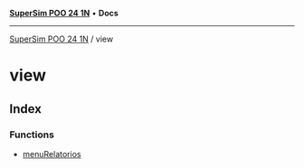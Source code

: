 [**SuperSim POO 24 1N**](../README.md) • **Docs**

***

[SuperSim POO 24 1N](../modules.md) / view

# view

## Index

### Functions

- [menuRelatorios](functions/menuRelatorios.md)
